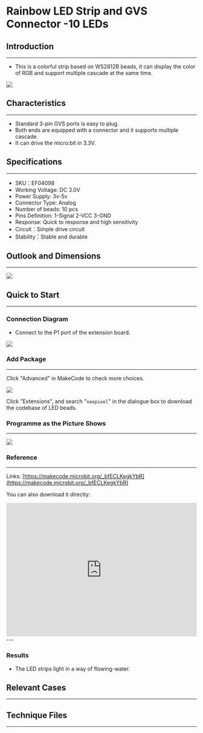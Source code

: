 # Rainbow LED Strip and GVS Connector -10 LEDs

## Introduction
---
- This is a colorful strip based on WS2812B beads, it can display the color of RGB and support multiple cascade at the same time.

 ![](./images/04098_0.jpg)


## Characteristics
---

- Standard 3-pin GVS ports is easy to plug.
- Both ends are equipped with a connector and it supports multiple cascade.
- It can drive the micro:bit in 3.3V.

## Specifications
---

- SKU：EF04098
- Working Voltage: DC 3.0V
- Power Supply: 3v-5v
- Connector Type: Analog
- Number of beads: 10 pcs
- Pins Definition: 1-Signal 2-VCC 3-GND
- Response: Quick to response and high sensitivity
- Circuit：Simple drive circuit 
- Stability：Stable and durable

## Outlook and Dimensions
---

 ![](./images/04098_2.png)


## Quick to Start
---
### Connection Diagram

- Connect to the P1 port of the extension board.

 ![](./images/04098_5.png)

### Add Package
---
Click "Advanced" in MakeCode to check more choices.

 ![](./images/smtcNoB.png)

Click "Extensions", and search "`neopixel`" in the dialogue box to download the codebase of LED beads.


### Programme as the Picture Shows
---
  ![](./images/04098_3.png)

### Reference
---
Links: [https://makecode.microbit.org/_bfECLKegkYbR](https://makecode.microbit.org/_bfECLKegkYbR)

You can also download it directly: 

<div style="position:relative;height:0;padding-bottom:70%;overflow:hidden;"><iframe style="position:absolute;top:0;left:0;width:100%;height:100%;" src="https://makecode.microbit.org/#pub:_bfECLKegkYbR" frameborder="0" sandbox="allow-popups allow-forms allow-scripts allow-same-origin"></iframe></div>  
---

### Results

- The LED strips light in a way of flowing-water.

## Relevant Cases
---

## Technique Files
---
